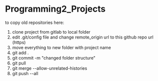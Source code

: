 # Programming2_Projects

to copy old repositories here:

1. clone project from gitlab to local folder
2. edit .git/config file and change remote_origin url to this github repo url (https)
3. move everything to new folder with project name
4. git add .
5. git commit -m "changed folder structure"
6. git pull
7. git merge --allow-unrelated-histories
8. git push --all
